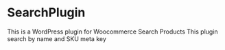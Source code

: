 # SearchPlugin
This is a WordPress plugin for Woocommerce Search Products
This plugin search by name and SKU meta key
